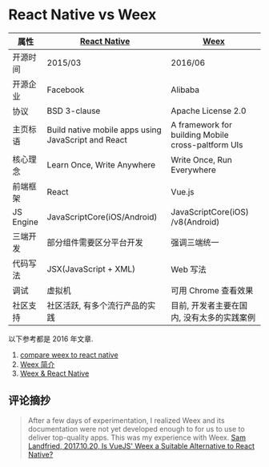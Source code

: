 # React Native vs Weex

属性 | [React Native](https://github.com/facebook/react-native) | [Weex](https://github.com/apache/incubator-weex/)
--- | --- | --- |
开源时间 | 2015/03 | 2016/06
开源企业 | Facebook | Alibaba
协议 | BSD 3-clause | Apache License 2.0
主页标语 | Build native mobile apps using JavaScript and React | A framework for building Mobile cross-paltform UIs
核心理念 | Learn Once, Write Anywhere | Write Once, Run Everywhere
前端框架 | React | Vue.js
JS Engine | JavaScriptCore(iOS/Android) | JavaScriptCore(iOS) /v8(Android)
三端开发 | 部分组件需要区分平台开发 | 强调三端统一
代码写法 | JSX(JavaScript + XML) | Web 写法
调试 | 虚拟机 | 可用 Chrome 查看效果
社区支持 | 社区活跃, 有多个流行产品的实践 | 目前, 开发者主要在国内, 没有太多的实践案例

以下参考都是 2016 年文章.

1. [compare weex to react native](https://www.gitbook.com/book/xiaomaer/compare-weex-to-react-native/details)
2. [Weex 简介](http://slides.com/ciyinhuang/weex#/)
3. [Weex & React Native](http://zfx5130.me/blog/2016/09/15/Weex-&-React-Native/)


## 评论摘抄

> After a few days of experimentation, I realized Weex and its documentation were not yet developed enough to for us to use to deliver top-quality apps. This was my experience with Weex. [Sam Landfried, 2017.10.20, Is VueJS' Weex a Suitable Alternative to React Native?](https://www.bignerdranch.com/blog/is-vuejs-weex-a-suitable-alternative-to-react-native/)
